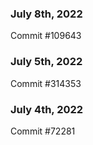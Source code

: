 ### July 8th, 2022

Commit #109643

### July 5th, 2022

Commit #314353


### July 4th, 2022

Commit #72281

